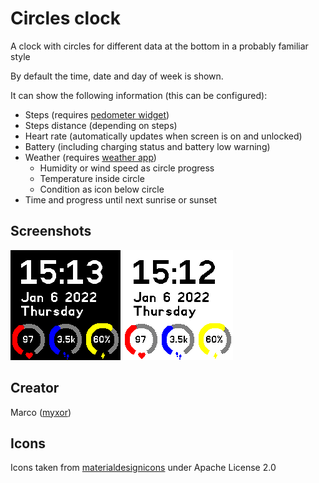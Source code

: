 # Circles clock

A clock with circles for different data at the bottom in a probably familiar style

By default the time, date and day of week is shown.

It can show the following information (this can be configured):
  * Steps (requires [pedometer widget](https://banglejs.com/apps/#pedometer))
  * Steps distance (depending on steps)
  * Heart rate (automatically updates when screen is on and unlocked)
  * Battery (including charging status and battery low warning)
  * Weather (requires [weather app](https://banglejs.com/apps/#weather))
       * Humidity or wind speed as circle progress
       * Temperature inside circle
       * Condition as icon below circle
  * Time and progress until next sunrise or sunset

## Screenshots
![Screenshot dark theme](screenshot-dark.png)
![Screenshot light theme](screenshot-light.png)

## Creator
Marco ([myxor](https://github.com/myxor))

## Icons
Icons taken from [materialdesignicons](https://materialdesignicons.com) under Apache License 2.0
